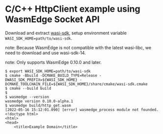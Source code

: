 # C/C++ HttpClient example using WasmEdge Socket API

Download and extract [wasi-sdk](https://github.com/WebAssembly/wasi-sdk/releases), setup environment variable `WASI_SDK_HOME=path/to/wasi-sdk`.

note: Because WasmEdge is not compatible with the latest wasi-libc, we need to download and use wasi-sdk-14.

note: Only supports WasmEdge 0.10.0 and later.

```
$ export WASI_SDK_HOME=path/to/wasi-sdk
$ cmake -Bbuild -DCMAKE_BUILD_TYPE=Release -DWASI_SDK_PREFIX=${WASI_SDK_HOME} -DCMAKE_TOOLCHAIN_FILE=${WASI_SDK_HOME}/share/cmake/wasi-sdk.cmake
$ cmake --build build
$
$ wasmedge --version
wasmedge version 0.10.0-alpha.1
$ wasmedge build/http_get.wasm
[2022-05-16 15:12:01.090] [error] wasmedge_process module not founded.
<!doctype html>
<html>
<head>
    <title>Example Domain</title>
```